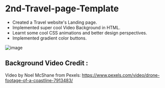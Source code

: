 # 2nd-Travel-page-Template


- Created a Travel website's Landing page.
- Implemented super cool Video Background in HTML.
- Learnt some cool CSS animations and better design perspectives.
- Implemented gradient color buttons.

![image](https://user-images.githubusercontent.com/90444477/179998171-482b58a0-f291-468e-8f72-970e67603123.png)


## Background Video Credit :

Video by Noel McShane from Pexels: https://www.pexels.com/video/drone-footage-of-a-coastline-7913483/
